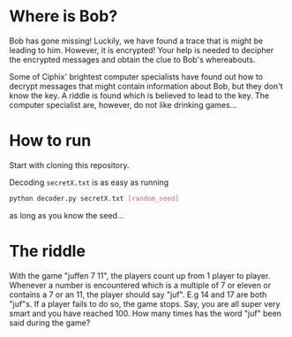# Where is Bob?
Bob has gone missing! Luckily, we have found a trace that is might be leading to him. However, it is encrypted! Your help is needed to decipher the encrypted messages and obtain the clue to Bob's whereabouts.

Some of Ciphix' brightest computer specialists have found out how to decrypt messages that might contain information about Bob, but they don't know the key. A riddle is found which is believed to lead to the key. The computer specialist are, however, do not like drinking games...

# How to run
Start with cloning this repository.

Decoding `secretX.txt` is as easy as running

``` bash 
python decoder.py secretX.txt [random_seed]
```

as long as you know the seed...

# The riddle
With the game "juffen 7 11", the players count up from 1 player to player. Whenever a number is encountered which is a multiple of 7 or eleven or contains a 7 or an 11, the player should say "juf". E.g 14 and 17 are both "juf"s. If a player fails to do so, the game stops. Say, you are all super very smart and you have reached 100. How many times has the word "juf" been said during the game?

